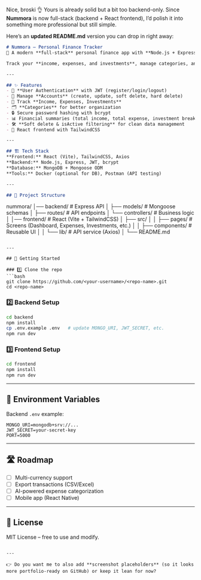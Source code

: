 Nice, broski 👌 Yours is already solid but a bit too backend-only. Since **Nummora** is now full-stack (backend + React frontend), I’d polish it into something more professional but still simple.

Here’s an **updated README.md** version you can drop in right away:

```markdown
# Nummora – Personal Finance Tracker  
🚀 A modern **full-stack** personal finance app with **Node.js + Express + MongoDB** backend and **React (Vite + TailwindCSS)** frontend.  

Track your **income, expenses, and investments**, manage categories, and get financial summaries – all in one place.  

---

## ✨ Features
- 🔑 **User Authentication** with JWT (register/login/logout)  
- 🏦 Manage **Accounts** (create, update, soft delete, hard delete)  
- 💸 Track **Income, Expenses, Investments**  
- 🗂 **Categories** for better organization  
- 🔒 Secure password hashing with bcrypt  
- 📊 Financial summaries (total income, total expense, investment breakdowns)  
- 🛠 **Soft delete & isActive filtering** for clean data management  
- 📱 React frontend with TailwindCSS  

---

## 🏗 Tech Stack
**Frontend:** React (Vite), TailwindCSS, Axios  
**Backend:** Node.js, Express, JWT, bcrypt  
**Database:** MongoDB + Mongoose ODM  
**Tools:** Docker (optional for DB), Postman (API testing)  

---

## 📂 Project Structure
```

nummora/
│── backend/          # Express API
│   ├── models/       # Mongoose schemas
│   ├── routes/       # API endpoints
│   └── controllers/  # Business logic
│
│── frontend/         # React (Vite + TailwindCSS)
│   ├── src/
│   │   ├── pages/        # Screens (Dashboard, Expenses, Investments, etc.)
│   │   ├── components/   # Reusable UI
│   │   └── lib/          # API service (Axios)
│
└── README.md

````

---

## 🚀 Getting Started

### 1️⃣ Clone the repo
```bash
git clone https://github.com/<your-username>/<repo-name>.git
cd <repo-name>
````

### 2️⃣ Backend Setup

```bash
cd backend
npm install
cp .env.example .env   # update MONGO_URI, JWT_SECRET, etc.
npm run dev
```

### 3️⃣ Frontend Setup

```bash
cd frontend
npm install
npm run dev
```

---

## 🔑 Environment Variables

Backend `.env` example:

```env
MONGO_URI=mongodb+srv://...
JWT_SECRET=your-secret-key
PORT=5000
```

---

## 🛣 Roadmap

* [ ] Multi-currency support
* [ ] Export transactions (CSV/Excel)
* [ ] AI-powered expense categorization
* [ ] Mobile app (React Native)

---

## 📜 License

MIT License – free to use and modify.

```

---

👉 Do you want me to also add **screenshot placeholders** (so it looks more portfolio-ready on GitHub) or keep it lean for now?
```
